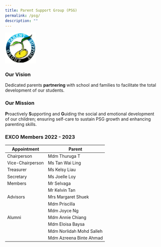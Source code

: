 ```yaml
---
title: Parent Support Group (PSG)
permalink: /psg/
description: ""
---
```

<img src="/images/psg.png" 
     style="width:20%">
		 
<h3>Our Vision</h3>

Dedicated parents **partnering** with school and families to facilitate the total development of our students.

<h3>Our Mission</h3>

**P**roactively **S**upporting and **G**uiding the social and emotional development of our children; ensuring self-care to sustain PSG growth and enhancing parenting skills.

<h3>EXCO Members 2022 - 2023</h3>




| Appointment | Parent |
| -------- | -------- | 
| Chairperson          | Mdm Thuruga T|
| Vice-Chairperson | Ms Tan Wai Ling |
| Treasurer              | Ms Kelsy Liau |
| Secretary | Ms Joelle Loy | 
| Members  | Mr Selvaga | 
|                   | Mr Kelvin Tan|
| Advisors | Mrs Margaret Shuek |
|                   | Mdm Priscilla |
|                   | Mdm Joyce Ng |
| Alumni | Mdm Annie Chiang |
|                   | Mdm Eloisa Baysa |
|                   | Mdm Norlidah Mohd Salleh |
|                   | Mdm Azreena Binte Ahmad |